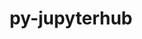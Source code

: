 ---
title: "py-jupyterhub"
layout: cache
categories: [package, develop-2024-01-28]
meta: {"versions": ["0.9.4", "1.4.1"], "compilers": ["gcc@=11.4.0", "gcc@=9.4.0", "oneapi@=2024.0.0"], "oss": ["ubuntu20.04", "ubuntu22.04"], "platforms": ["linux"], "targets": ["neoverse_v1", "neoverse_v2", "ppc64le", "x86_64_v3"], "stacks": ["e4s", "e4s-neoverse-v2", "e4s-neoverse_v1", "e4s-oneapi", "e4s-power", "root"], "num_specs": 5, "num_specs_by_stack": {"root": 5, "e4s-neoverse_v1": 1, "e4s-power": 1, "e4s": 1, "e4s-neoverse-v2": 1, "e4s-oneapi": 1}}
spec_details: [{"hash": "zcecwuyav5slxxh2hdgtcg3owup4qo2s", "compiler": "gcc@=11.4.0", "versions": ["1.4.1"], "os": "ubuntu20.04", "platform": "linux", "target": "neoverse_v1", "variants": ["build_system=python_pip"], "stacks": ["root", "e4s-neoverse_v1"], "size": "-", "tarball": "https://binaries.spack.io/releases/develop-2024-01-28/build_cache/linux-ubuntu20.04-neoverse_v1/gcc-11.4.0/py-jupyterhub-1.4.1/linux-ubuntu20.04-neoverse_v1-gcc-11.4.0-py-jupyterhub-1.4.1-zcecwuyav5slxxh2hdgtcg3owup4qo2s.spack"}, {"hash": "f52md365puankvcdtqd4w7unzfj3kysw", "compiler": "gcc@=9.4.0", "versions": ["1.4.1"], "os": "ubuntu20.04", "platform": "linux", "target": "ppc64le", "variants": ["build_system=python_pip"], "stacks": ["root", "e4s-power"], "size": "-", "tarball": "https://binaries.spack.io/releases/develop-2024-01-28/build_cache/linux-ubuntu20.04-ppc64le/gcc-9.4.0/py-jupyterhub-1.4.1/linux-ubuntu20.04-ppc64le-gcc-9.4.0-py-jupyterhub-1.4.1-f52md365puankvcdtqd4w7unzfj3kysw.spack"}, {"hash": "ib2ug76l5v2c2o6kebeq6huyqftvmr2y", "compiler": "gcc@=11.4.0", "versions": ["1.4.1"], "os": "ubuntu20.04", "platform": "linux", "target": "x86_64_v3", "variants": ["build_system=python_pip"], "stacks": ["e4s", "root"], "size": "-", "tarball": "https://binaries.spack.io/releases/develop-2024-01-28/build_cache/linux-ubuntu20.04-x86_64_v3/gcc-11.4.0/py-jupyterhub-1.4.1/linux-ubuntu20.04-x86_64_v3-gcc-11.4.0-py-jupyterhub-1.4.1-ib2ug76l5v2c2o6kebeq6huyqftvmr2y.spack"}, {"hash": "ddgwbj25ogf36web4y2lhwc62rwzec62", "compiler": "gcc@=11.4.0", "versions": ["1.4.1"], "os": "ubuntu22.04", "platform": "linux", "target": "neoverse_v2", "variants": ["build_system=python_pip"], "stacks": ["root", "e4s-neoverse-v2"], "size": "-", "tarball": "https://binaries.spack.io/releases/develop-2024-01-28/build_cache/linux-ubuntu22.04-neoverse_v2/gcc-11.4.0/py-jupyterhub-1.4.1/linux-ubuntu22.04-neoverse_v2-gcc-11.4.0-py-jupyterhub-1.4.1-ddgwbj25ogf36web4y2lhwc62rwzec62.spack"}, {"hash": "onh6ql7jkydtizctukhvnt7kr63vyd76", "compiler": "oneapi@=2024.0.0", "versions": ["0.9.4"], "os": "ubuntu22.04", "platform": "linux", "target": "x86_64_v3", "variants": ["build_system=python_pip"], "stacks": ["root", "e4s-oneapi"], "size": "-", "tarball": "https://binaries.spack.io/releases/develop-2024-01-28/build_cache/linux-ubuntu22.04-x86_64_v3/oneapi-2024.0.0/py-jupyterhub-0.9.4/linux-ubuntu22.04-x86_64_v3-oneapi-2024.0.0-py-jupyterhub-0.9.4-onh6ql7jkydtizctukhvnt7kr63vyd76.spack"}]
---